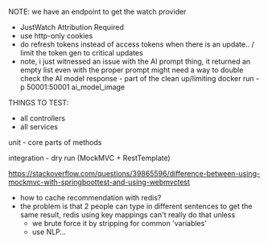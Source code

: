 NOTE: we have an endpoint to get the watch provider
- JustWatch Attribution Required
- use http-only cookies
- do refresh tokens instead of access tokens when there is an update.. / limit the token gen to critical updates
- note, i just witnessed an issue with the AI prompt thing, it returned an empty list even with the proper prompt
  might need a way to double check the AI model response - part of the clean up/limiting
docker run -p 50001:50001 ai_model_image



THINGS TO TEST:
- all controllers
- all services


unit - core parts of methods

integration - dry run (MockMVC + RestTemplate)

https://stackoverflow.com/questions/39865596/difference-between-using-mockmvc-with-springboottest-and-using-webmvctest



- how to cache recommendation with redis?
- the problem is that 2 people can type in different sentences to get the same result, redis using key mappings can't really do that unless
  - we brute force it by stripping for common 'variables'
  - use NLP...


<!-- NOTE:
our Python server runs on HTTP/1.1, to fix this we are on the spring side referencing 1.1, but you can also get aroudn this with TLS

 -->
